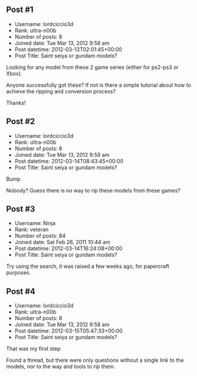 ## Post #1
- Username: lordciccio3d
- Rank: ultra-n00b
- Number of posts: 8
- Joined date: Tue Mar 13, 2012 9:58 am
- Post datetime: 2012-03-13T02:01:45+00:00
- Post Title: Saint seiya or gundam models?

Looking for any model from these 2 game series (either for ps2-ps3 or Xbox).

Anyone successfully got these? If not is there a simple tutorial about how to achieve the ripping and conversion process?

Thanks!
## Post #2
- Username: lordciccio3d
- Rank: ultra-n00b
- Number of posts: 8
- Joined date: Tue Mar 13, 2012 9:58 am
- Post datetime: 2012-03-14T08:43:45+00:00
- Post Title: Saint seiya or gundam models?

Bump

Nobody? Guess there is no way to rip these models from these games?
## Post #3
- Username: Ninja
- Rank: veteran
- Number of posts: 84
- Joined date: Sat Feb 26, 2011 10:44 am
- Post datetime: 2012-03-14T16:24:08+00:00
- Post Title: Saint seiya or gundam models?

Try using the search, it was raised a few weeks ago, for papercraft purposes.
## Post #4
- Username: lordciccio3d
- Rank: ultra-n00b
- Number of posts: 8
- Joined date: Tue Mar 13, 2012 9:58 am
- Post datetime: 2012-03-15T05:47:33+00:00
- Post Title: Saint seiya or gundam models?

That was my first step 

Found a thread, but there were only questions without a single link to the models, nor to the way and tools to rip them.
